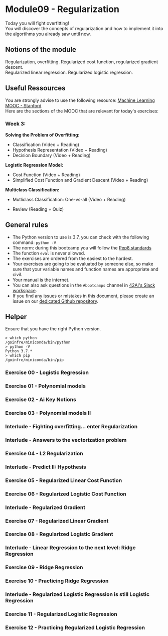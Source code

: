 # Module09 - Regularization
Today you will fight overfitting!  
You will discover the concepts of regularization and how to implement it into the algortihms you already saw until now. 

## Notions of the module
Regularization, overfitting. Regularized cost function, regularized gradient descent.  
Regularized linear regression. Regularized logistic regression.

## Useful Ressources  
  
You are strongly advise to use the following resource:
[Machine Learning MOOC - Stanford](https://www.coursera.org/learn/machine-learning/home/week/3)  
Here are the sections of the MOOC that are relevant for today's exercises: 

### Week 3: 

**Solving the Problem of Overfitting:**
* Classification (Video + Reading)
* Hypothesis Representation (Video + Reading)
* Decision Boundary (Video + Reading)

**Logistic Regression Model:**
* Cost Function (Video + Reading)
* Simplified Cost Function and Gradient Descent (Video + Reading)
 
**Multiclass Classification:**
* Mutliclass Classification: One-vs-all (Video + Reading)

* Review (Reading + Quiz)

## General rules

* The Python version to use is 3.7, you can check with the following command: `python -V`
* The norm: during this bootcamp you will follow the [Pep8 standards](https://www.python.org/dev/peps/pep-0008/)
* The function `eval` is never allowed.
* The exercises are ordered from the easiest to the hardest.
* Your exercises are going to be evaluated by someone else, so make sure that your variable names and function names are appropriate and civil. 
* Your manual is the internet.
* You can also ask questions in the `#bootcamps` channel in [42AI's Slack workspace](https://42-ai.slack.com).
* If you find any issues or mistakes in this document, please create an issue on our [dedicated Github repository](https://github.com/42-AI/bootcamp_machine-learning/issues).

## Helper

Ensure that you have the right Python version.

```
> which python
/goinfre/miniconda/bin/python
> python -V
Python 3.7.*
> which pip
/goinfre/miniconda/bin/pip
```

### Exercise 00 - Logistic Regression

### Exercise 01 - Polynomial models

### Exercise 02 - Ai Key Notions

### Exercise 03 - Polynomial models II

### Interlude - Fighting overfitting... enter Regularization

### Interlude - Answers to the vectorization problem

### Exercise 04 - L2 Regularization

### Interlude - Predict II: Hypothesis

### Exercise 05 - Regularized Linear Cost Function

### Exercise 06 - Regularized Logistic Cost Function

### Interlude - Regularized Gradient

### Exercise 07 - Regularized Linear Gradient

### Exercise 08 - Regularized Logistic Gradient

### Interlude - Linear Regression to the next level: Ridge Regression

### Exercise 09 - Ridge Regression

### Exercise 10 - Practicing Ridge Regression

### Interlude - Regularized Logistic Regression is still Logistic Regression

### Exercise 11 -  Regularized Logistic Regression

### Exercise 12 - Practicing Regularized Logistic Regression
